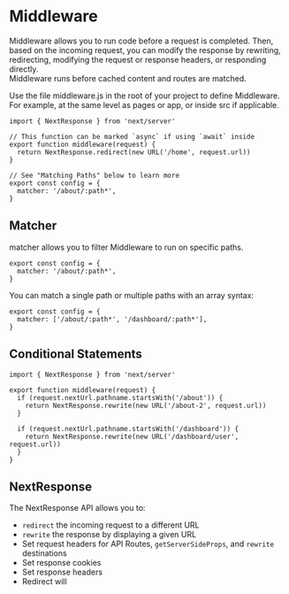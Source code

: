 # Middleware
Middleware allows you to run code before a request is completed. Then, based on the incoming request, you can modify the response by rewriting, redirecting, modifying the request or response headers, or responding directly.\
Middleware runs before cached content and routes are matched. 

Use the file middleware.js in the root of your project to define Middleware. For example, at the same level as pages or app, or inside src if applicable.
```
import { NextResponse } from 'next/server'
 
// This function can be marked `async` if using `await` inside
export function middleware(request) {
  return NextResponse.redirect(new URL('/home', request.url))
}
 
// See "Matching Paths" below to learn more
export const config = {
  matcher: '/about/:path*',
}
```

## Matcher
matcher allows you to filter Middleware to run on specific paths.
```
export const config = {
  matcher: '/about/:path*',
}
```
You can match a single path or multiple paths with an array syntax:
```
export const config = {
  matcher: ['/about/:path*', '/dashboard/:path*'],
}
```

## Conditional Statements
```
import { NextResponse } from 'next/server'
 
export function middleware(request) {
  if (request.nextUrl.pathname.startsWith('/about')) {
    return NextResponse.rewrite(new URL('/about-2', request.url))
  }
 
  if (request.nextUrl.pathname.startsWith('/dashboard')) {
    return NextResponse.rewrite(new URL('/dashboard/user', request.url))
  }
}
```

## NextResponse
The NextResponse API allows you to:

- `redirect` the incoming request to a different URL
- `rewrite` the response by displaying a given URL
- Set request headers for API Routes, `getServerSideProps`, and `rewrite` destinations
- Set response cookies
- Set response headers
- Redirect will 